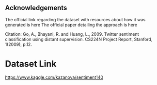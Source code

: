 ## Acknowledgements
The official link regarding the dataset with resources about how it was generated is here
The official paper detailing the approach is here

Citation: Go, A., Bhayani, R. and Huang, L., 2009. Twitter sentiment classification using distant supervision. CS224N Project Report, Stanford, 1(2009), p.12.

# Dataset Link
https://www.kaggle.com/kazanova/sentiment140
